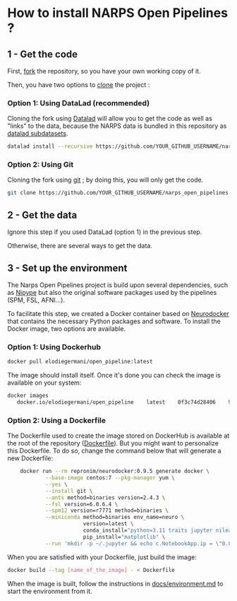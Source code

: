 # How to install NARPS Open Pipelines ? 

## 1 - Get the code

First, [fork](https://docs.github.com/en/get-started/quickstart/fork-a-repo) the repository, so you have your own working copy of it.

Then, you have two options to [clone](https://docs.github.com/en/repositories/creating-and-managing-repositories/cloning-a-repository) the project :

### Option 1: Using DataLad (recommended)

Cloning the fork using [Datalad](https://www.datalad.org/) will allow you to get the code as well as "links" to the data, because the NARPS data is bundled in this repository as [datalad subdatasets](http://handbook.datalad.org/en/latest/basics/101-106-nesting.html).

```bash
datalad install --recursive https://github.com/YOUR_GITHUB_USERNAME/narps_open_pipelines.git
```

### Option 2: Using Git

Cloning the fork using [git](https://git-scm.com/) ; by doing this, you will only get the code.

```bash
git clone https://github.com/YOUR_GITHUB_USERNAME/narps_open_pipelines.git
```

## 2 - Get the data

Ignore this step if you used DataLad (option 1) in the previous step.

Otherwise, there are several ways to get the data.

## 3 - Set up the environment

The Narps Open Pipelines project is build upon several dependencies, such as [Nipype](https://nipype.readthedocs.io/en/latest/) but also the original software packages used by the pipelines (SPM, FSL, AFNI...). 

To facilitate this step, we created a Docker container based on [Neurodocker](https://github.com/ReproNim/neurodocker) that contains the necessary Python packages and software. To install the Docker image, two options are available.

### Option 1: Using Dockerhub

```bash
docker pull elodiegermani/open_pipeline:latest
```

The image should install itself. Once it's done you can check the image is available on your system:

```bash
docker images
   docker.io/elodiegermani/open_pipeline    latest    0f3c74d28406    9 months ago    22.7 GB
```

### Option 2: Using a Dockerfile 

The Dockerfile used to create the image stored on DockerHub is available at the root of the repository ([Dockerfile](Dockerfile)). But you might want to personalize this Dockerfile. To do so, change the command below that will generate a new Dockerfile: 

```bash
	docker run --rm repronim/neurodocker:0.9.5 generate docker \
			--base-image centos:7 --pkg-manager yum \
			--yes \
			--install git \
			--ants method=binaries version=2.4.3 \
			--fsl version=6.0.6.4 \
			--spm12 version=r7771 method=binaries \
			--miniconda method=binaries env_name=neuro \
						version=latest \
						conda_install="python=3.11 traits jupyter nilearn graphviz nipype==1.8.6 scikit-image" \
						pip_install="matplotlib" \
			--run 'mkdir -p ~/.jupyter && echo c.NotebookApp.ip = \"0.0.0.0\" > ~/.jupyter/jupyter_notebook_config.py' > Dockerfile
```

When you are satisfied with your Dockerfile, just build the image:

```bash
docker build --tag [name_of_the_image] - < Dockerfile
```

When the image is built, follow the instructions in [docs/environment.md](docs/environment.md) to start the environment from it.
